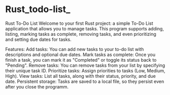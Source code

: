 # Rust_todo-list_

Rust To-Do List
Welcome to your first Rust project: a simple To-Do List application that allows you to manage tasks. This program supports adding, listing, marking tasks as complete, removing tasks, and even prioritizing and setting due dates for tasks.

Features:
Add tasks: You can add new tasks to your to-do list with descriptions and optional due dates.
Mark tasks as complete: Once you finish a task, you can mark it as "Completed" or toggle its status back to "Pending".
Remove tasks: You can remove tasks from your list by specifying their unique task ID.
Prioritize tasks: Assign priorities to tasks (Low, Medium, High).
View tasks: List all tasks, along with their status, priority, and due date.
Persistent storage: Tasks are saved to a local file, so they persist even after you close the programm.
